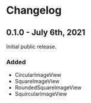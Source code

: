 # Changelog

## 0.1.0 - July 6th, 2021

Initial public release.

### Added

- CircularImageView
- SquareImageView
- RoundedSquareImageView
- SquircularImageView